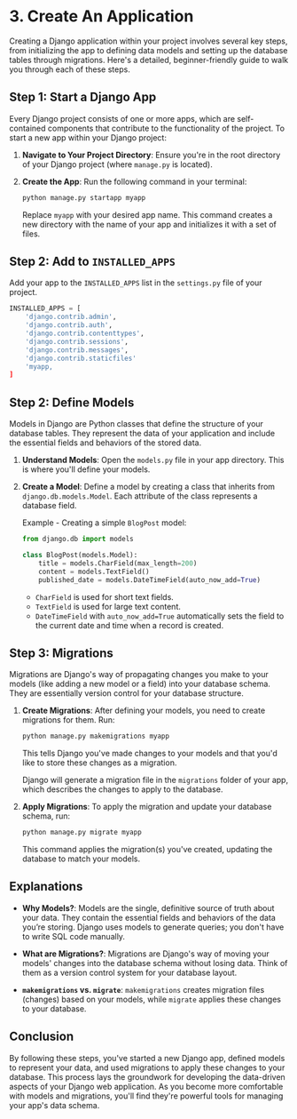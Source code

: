 # 3. Create An Application

Creating a Django application within your project involves several key steps, from initializing the app to defining data models and setting up the database tables through migrations. Here's a detailed, beginner-friendly guide to walk you through each of these steps.

## Step 1: Start a Django App

Every Django project consists of one or more apps, which are self-contained components that contribute to the functionality of the project. To start a new app within your Django project:

1. **Navigate to Your Project Directory**: Ensure you're in the root directory of your Django project (where `manage.py` is located).

2. **Create the App**: Run the following command in your terminal:

   ```bash
   python manage.py startapp myapp
   ```

   Replace `myapp` with your desired app name. This command creates a new directory with the name of your app and initializes it with a set of files.

## Step 2: Add to `INSTALLED_APPS`

Add your app to the `INSTALLED_APPS` list in the `settings.py` file of your project.

```python
INSTALLED_APPS = [
    'django.contrib.admin',
    'django.contrib.auth',
    'django.contrib.contenttypes',
    'django.contrib.sessions',
    'django.contrib.messages',
    'django.contrib.staticfiles'
    'myapp,
]
```

## Step 2: Define Models

Models in Django are Python classes that define the structure of your database tables. They represent the data of your application and include the essential fields and behaviors of the stored data.

1. **Understand Models**: Open the `models.py` file in your app directory. This is where you'll define your models.

2. **Create a Model**: Define a model by creating a class that inherits from `django.db.models.Model`. Each attribute of the class represents a database field.

   Example - Creating a simple `BlogPost` model:

   ```python
   from django.db import models

   class BlogPost(models.Model):
       title = models.CharField(max_length=200)
       content = models.TextField()
       published_date = models.DateTimeField(auto_now_add=True)
   ```

   - `CharField` is used for short text fields.
   - `TextField` is used for large text content.
   - `DateTimeField` with `auto_now_add=True` automatically sets the field to the current date and time when a record is created.

## Step 3: Migrations

Migrations are Django's way of propagating changes you make to your models (like adding a new model or a field) into your database schema. They are essentially version control for your database structure.

1. **Create Migrations**: After defining your models, you need to create migrations for them. Run:

   ```bash
   python manage.py makemigrations myapp
   ```

   This tells Django you've made changes to your models and that you'd like to store these changes as a migration.

   Django will generate a migration file in the `migrations` folder of your app, which describes the changes to apply to the database.

2. **Apply Migrations**: To apply the migration and update your database schema, run:

   ```bash
   python manage.py migrate myapp
   ```

   This command applies the migration(s) you've created, updating the database to match your models.

## Explanations

- **Why Models?**: Models are the single, definitive source of truth about your data. They contain the essential fields and behaviors of the data you’re storing. Django uses models to generate queries; you don't have to write SQL code manually.

- **What are Migrations?**: Migrations are Django's way of moving your models' changes into the database schema without losing data. Think of them as a version control system for your database layout.

- **`makemigrations` vs. `migrate`**: `makemigrations` creates migration files (changes) based on your models, while `migrate` applies these changes to your database.

## Conclusion

By following these steps, you've started a new Django app, defined models to represent your data, and used migrations to apply these changes to your database. This process lays the groundwork for developing the data-driven aspects of your Django web application. As you become more comfortable with models and migrations, you'll find they're powerful tools for managing your app's data schema.
